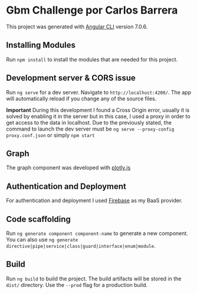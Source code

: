 # Gbm Challenge por Carlos Barrera

This project was generated with [Angular CLI](https://github.com/angular/angular-cli) version 7.0.6.

## Installing Modules

Run `npm install` to install the modules that are needed for this project.

## Development server & CORS issue

Run `ng serve` for a dev server. Navigate to `http://localhost:4200/`. The app will automatically reload if you change any of the source files.

**Important** During this development I found a Cross Origin error, usually it is solved by enabling it in the server but in this case, I used a proxy in order to get access to the data in localhost. Due to the previously stated, the command to launch the dev server must be  `ng serve --proxy-config proxy.conf.json` or simply `npm start`

## Graph

The graph component was developed with [plotly.js](https://plot.ly/javascript/)

## Authentication and Deployment

For authentication and deployment I used [Firebase](https://console.firebase.google.com) as my BaaS provider.


## Code scaffolding

Run `ng generate component component-name` to generate a new component. You can also use `ng generate directive|pipe|service|class|guard|interface|enum|module`.

## Build

Run `ng build` to build the project. The build artifacts will be stored in the `dist/` directory. Use the `--prod` flag for a production build.
